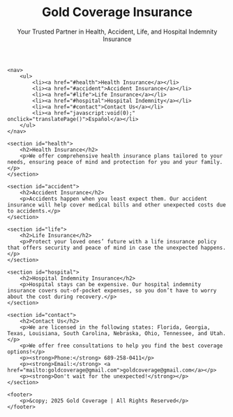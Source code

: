 <!DOCTYPE html>
<html lang="en">
<head>
    <meta charset="UTF-8">
    <meta name="viewport" content="width=device-width, initial-scale=1.0">
    <title>Gold Coverage - Insurance Services</title>
    <link rel="stylesheet" href="styles.css">
    <script src="script.js" defer></script>
</head>
<body>
    <header>
        <h1>Gold Coverage Insurance</h1>
        <p>Your Trusted Partner in Health, Accident, Life, and Hospital Indemnity Insurance</p>
    </header>

    <nav>
        <ul>
            <li><a href="#health">Health Insurance</a></li>
            <li><a href="#accident">Accident Insurance</a></li>
            <li><a href="#life">Life Insurance</a></li>
            <li><a href="#hospital">Hospital Indemnity</a></li>
            <li><a href="#contact">Contact Us</a></li>
            <li><a href="javascript:void(0);" onclick="translatePage()">Español</a></li>
        </ul>
    </nav>

    <section id="health">
        <h2>Health Insurance</h2>
        <p>We offer comprehensive health insurance plans tailored to your needs, ensuring peace of mind and protection for you and your family.</p>
    </section>

    <section id="accident">
        <h2>Accident Insurance</h2>
        <p>Accidents happen when you least expect them. Our accident insurance will help cover medical bills and other unexpected costs due to accidents.</p>
    </section>

    <section id="life">
        <h2>Life Insurance</h2>
        <p>Protect your loved ones’ future with a life insurance policy that offers security and peace of mind in case the unexpected happens.</p>
    </section>

    <section id="hospital">
        <h2>Hospital Indemnity Insurance</h2>
        <p>Hospital stays can be expensive. Our hospital indemnity insurance covers out-of-pocket expenses, so you don’t have to worry about the cost during recovery.</p>
    </section>

    <section id="contact">
        <h2>Contact Us</h2>
        <p>We are licensed in the following states: Florida, Georgia, Texas, Louisiana, South Carolina, Nebraska, Ohio, Tennessee, and Utah.</p>
        <p>We offer free consultations to help you find the best coverage options!</p>
        <p><strong>Phone:</strong> 689-258-0411</p>
        <p><strong>Email:</strong> <a href="mailto:goldcoverage@gmail.com">goldcoverage@gmail.com</a></p>
        <p><strong>Don't wait for the unexpected!</strong></p>
    </section>

    <footer>
        <p>&copy; 2025 Gold Coverage | All Rights Reserved</p>
    </footer>
</body>
</html>

